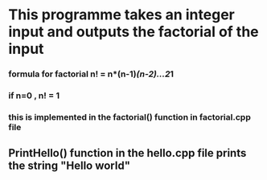# This programme takes an integer input and outputs the factorial of the input
### formula for factorial n! = n*(n-1)*(n-2)...2*1
### if n=0 , n! = 1
### this is implemented in the factorial() function in factorial.cpp file
## PrintHello() function in the hello.cpp file prints the string "Hello world"
